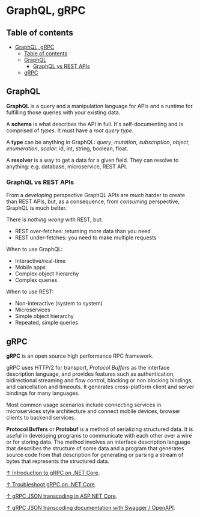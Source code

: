 # GraphQL, gRPC

## Table of contents

- [GraphQL, gRPC](#graphql-grpc)
  - [Table of contents](#table-of-contents)
  - [GraphQL](#graphql)
    - [GraphQL vs REST APIs](#graphql-vs-rest-apis)
  - [gRPC](#grpc)

## GraphQL

**GraphQL** is a query and a manipulation language for APIs and a runtime for fulfilling those queries with your existing data.

A **schema** is what describes the API in full. It's self-documenting and is comprised of *types*. It must have a *root query type*.

A **type** can be anything in GraphQL: *query*, *mutation*, *subscription*, *object*, *enumeration*, *scalar*: id, int, string, boolean, float.

A **resolver** is a way to get a data for a given field. They can resolve to anything: e.g. database, microservice, REST API.

### GraphQL vs REST APIs

From a *developing* perspective GraphQL APIs are *much* harder to create than REST APIs, but, as a consequence, from *consuming* perspective, GraphQL is much better.

There is *nothing wrong* with REST, but:

- REST over-fetches: returning more data than you need
- REST under-fetches: you need to make multiple requests

When to use GraphQL:

- Interactive/real-time
- Mobile apps
- Complex object hierarchy
- Complex queries

When to use REST:

- Non-interactive (system to system)
- Microservices
- Simple object hierarchy
- Repeated, simple queries

## gRPC

**gRPC** is an open source high performance RPC framework.

gRPC uses HTTP/2 for transport, *Protocol Buffers* as the interface description language, and provides features such as authentication, bidirectional streaming and flow control, blocking or non blocking bindings, and cancellation and timeouts. It generates cross-platform client and server bindings for many languages.

Most common usage scenarios include connecting services in microservices style architecture and connect mobile devices, browser clients to backend services.

**Protocol Buffers** or **Protobuf** is a method of serializing structured data. It is useful in developing programs to communicate with each other over a wire or for storing data. The method involves an interface description language that describes the structure of some data and a program that generates source code from that description for generating or parsing a stream of bytes that represents the structured data.

[↑ Introduction to gRPC on .NET Core](https://docs.microsoft.com/en-us/aspnet/core/grpc).

[↑ Troubleshoot gRPC on .NET Core](https://docs.microsoft.com/en-us/aspnet/core/grpc/troubleshoot).

[↑ gRPC JSON transcoding in ASP.NET Core](https://learn.microsoft.com/en-us/aspnet/core/grpc/json-transcoding).

[↑ gRPC JSON transcoding documentation with Swagger / OpenAPI](https://learn.microsoft.com/en-us/aspnet/core/grpc/json-transcoding-openapi).
